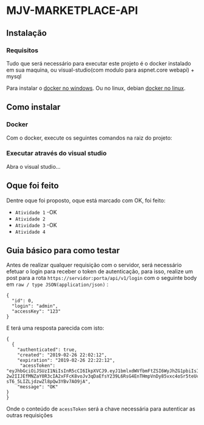 # MJV-MARKETPLACE-API

## Instalação

### Requisitos

Tudo que será necessário para executar este projeto é o docker instalado em sua maquina, ou visual-studio(com modulo para aspnet.core webapi) + mysql

Para instalar o [docker no windows](https://docs.docker.com/v17.12/docker-for-windows/install/#install-docker-for-windows-desktop-app). Ou no linux, debian [docker no linux](https://docs.docker.com/v17.12/install/linux/docker-ce/debian/).

## Como instalar

### Docker

Com o docker, execute os seguintes comandos na raiz do projeto:


### Executar através do visual studio

Abra o visual studio...

## Oque foi feito

Dentre oque foi proposto, oque está marcado com OK, foi feito:

- `Atividade 1` -OK
- `Atividade 2`
- `Atividade 3` -OK
- `Atividade 4`

## Guia básico para como testar

Antes de realizar qualquer requisição com o servidor, será necessário efetuar o login para receber o token de autenticação, para isso, realize um post para a rota `https://servidor:porta/api/v1/login` com o seguinte body em `raw / type JSON(application/json)` :

```
{
  "id": 0,
  "login": "admin",
  "accessKey": "123"
}
```

E terá uma resposta parecida com isto: 

```
{
  {
    "authenticated": true,
    "created": "2019-02-26 22:02:12",
    "expiration": "2019-02-26 22:22:12",
     "acessToken": "eyJhbGciOiJSUzI1NiIsInR5cCI6IkpXVCJ9.eyJ1bmlxdWVfbmFtZSI6WyJhZG1pbiIsImFkbWluIl0sImp0aSI6IjY3NWE5YWZiZTI5NTRlYTE4NTQ3ODEwOTVlNDMxZjgyIiwibmJmIjoxNTUxMjI5MzMyLCJleHAiOjE1NTEyMzA1MzIsImlhdCI6MTU1MTIyOTMzMiwiaXNzIjoiRXhlbXBsZUlzc3VlciIsImF1ZCI6IkV4ZW1wbGVBdWRpZW5jZSJ9.rgkm8LSfiTq6A9pKmYMxLWE8LkM0c6cZjCLu1awgUl3Hp7JVJl5fV2bH3yaaT4KN21r0q8b80xbU3-2w2IIJEfMNZaY0R3cIA2xFFcK8voJv3qDaEfsY239L6RsG4EnTHmpVnDy85vxc4oSr5teUc2vUtmWG28CvUIXhnSTkBMPrPZEOqsgKydfy1ltCZHpRf2ls43RsUaQkGWyGS2U7pAhP3nluoQGmqiz5ppZZMm4xc1V69sjPJ4F2rBbghaMVRxxkcG8g4AvmbVJugvvru81Bhs5sF1eZ5sjVIRuCGD3F_cO_iQtrJmbc-sT6_5LIZLjdzwZl8pQw3YBv7AO9jA",
    "message": "OK"
}
}
```

Onde o conteúdo de `acessToken` será a chave necessária para autenticar as outras requisições
